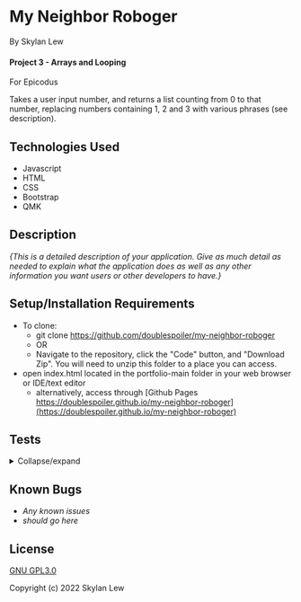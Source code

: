 
# My Neighbor Roboger

By Skylan Lew

#### Project 3 - Arrays and Looping

For Epicodus

Takes a user input number, and returns a list counting from 0 to that number, replacing numbers containing 1, 2 and 3 with various phrases (see description).

## Technologies Used

* Javascript
* HTML
* CSS
* Bootstrap
* QMK

## Description

_{This is a detailed description of your application. Give as much detail as needed to explain what the application does as well as any other information you want users or other developers to have.}_

## Setup/Installation Requirements

* To clone:
  * git clone https://github.com/doublespoiler/my-neighbor-roboger
  * OR
  * Navigate to the repository, click the "Code" button, and "Download Zip".  You will need to unzip this folder to a place you can access.
* open index.html located in the portfolio-main folder in your web browser or IDE/text editor
  * alternatively, access through [Github Pages https://doublespoiler.github.io/my-neighbor-roboger](https://doublespoiler.github.io/my-neighbor-roboger)

## Tests

<details>
  <summary>Collapse/expand</summary>
  <details>
    <summary>Describe countUp()</summary>
    <blockquote>
      Test 1: "It should return an array of numbers from 0 to the user's inputted number"  <br>
      Code:  <br>
        countUp("5");  <br>
      Expected Result: [0, 1, 2, 3, 4, 5]  <br>
      Test 2: "It should return 0 if the input is not fully a number" <br>
        Plan on if countUp===0 (in handleSumbission) to show error "input is not a number" <br>
      Code:  <br>
        countUp("hello6");  <br>
      Expected Result: 0  
      Test 3: "It should return 0 if the input blank" <br>
        Plan on if countUp===0 (in handleSumbission) to show error "input is not a number" <br>
      Code:  <br>
        countUp("      ");  <br>
      Expected Result: 0  
    </blockquote>
      Test 1: "It should return an array of numbers from 0 to the user's inputted number"
      <blockquote>
        Code: <br>
        countUp("5"); <br>
        Expected Result: <br> 
        [0, 1, 2, 3, 4, 5] <br>
      </blockquote>
      Test 2: "It should return false if the input is not fully a number" <br>
      Plan on if countUp===false (in handleSumbission) to show error "input is not a number"
      <blockquote>
        Code:  <br>
        countUp("hello6");  <br>
        Expected Result: <br> 
        false <br> 
      </blockquote>
      Test 3: "It should return false if the input blank" <br>
      Plan on if countUp===false (in handleSumbission) to show error "input is not a number" 
      <blockquote>
        Code:  <br>
        countUp("      "); <br>
        Expected Result: <br>
        false <br> 
      </blockquote>
      Test 4: "It should return an array with each digit of the input number being its own array entry"
      <blockquote>
        Code:  <br>
        countUp("123");  <br>
        Expected Result: <br> false <br>
      </blockquote>
  </details>


  <details>
    <summary>Describe replaceNumbers()</summary> 
    <blockquote>
      Test 1:  
      Code:  
      Expected Result: 
    <summary>Describe beepBoop()</summary> 
      Test 1: "It should return an array that has the same elements as the input array, but with every '1' replaced with 'Beep!'"
      <blockquote>Code: <br>
      beepBoop(["0", "1", "2"]) <br>
      Expected Result: <br>
      ["0", "Beep!", "2"] <br></blockquote>
      </blockquote>
      Test 2: "It should return an array that is a mirror of the input, but with every '1' replaced with 'Beep!' and every '2' replaced with 'Boop!'"
      <blockquote>Code: <br> 
        beepBoop(["0", "1", "2", "0", "2", "1"]) <br>
        Expected Result: <br>
        ["0", "Beep!", "Boop!", "0", "Boop!", "Beep!"]<br>
        Test 3: "It should return an array that is a mirror of the input, but with every '1' replaced with 'Beep!', every '2' replaced with 'Boop!' and every 3 replaced with 'Won't you be my neighbor?'"
        <blockquote>
        Code: beepBoop(["3", "0", "1", "2", "3", "0", "2", "1"])<br> 
        <br>
        Expected Result: ["Won't you be my neighbor?", "0", "Beep!", "Boop!", "Won't you be my neighbor?" "0", "Boop!", "Beep!"]<br>
        <br>
        Test 2: 
      <blockquote>
        Code: <br> 
        <br>
        Expected Result: <br>
        <br>
      </blockquote>
      </blockquote>
    </blockquote>
  </details>

  <details>
    <summary>Describe countUp()</summary>  
      Test 2: 
      <blockquote>
        Code: <br> 
        <br>
        Expected Result: <br>
        <br>
      </blockquote>
  </details>
</details>


## Known Bugs

* _Any known issues_
* _should go here_

## License

[GNU GPL3.0](https://choosealicense.com/licenses/gpl-3.0/)

Copyright (c) 2022 Skylan Lew